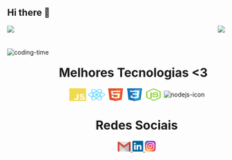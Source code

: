 ## Hi there 👋

<div>
  
  <img  height="100px" src="https://github-readme-stats.vercel.app/api?username=JhonnyFrade&show_icons=true&theme=dark&include_all_commits=true&count_private=true"/>
  <img align="right" height="100px" src="https://github-readme-stats.vercel.app/api/top-langs/?username=JhonnyFrade&layout=compact&langs_count=16&theme=dark"/>
</div>
<br>

<div  align="center"> 
  <div style="display: inline_block"><br>
    <img align="left" height="250" alt="coding-time" src="code.gif">
    <h1 align="center">Melhores Tecnologias <3</h1>
    <img align="center" height="30" width="40" alt="js-icon"  src="https://raw.githubusercontent.com/devicons/devicon/master/icons/javascript/javascript-plain.svg">
    <img align="center" height="30" width="40" alt="react-icon" src="https://raw.githubusercontent.com/devicons/devicon/master/icons/react/react-original.svg">
    <img align="center" height="30" width="40" alt="html-icon" src="https://raw.githubusercontent.com/devicons/devicon/master/icons/html5/html5-original.svg">
    <img align="center" height="30" width="40" alt="css-icon" src="https://raw.githubusercontent.com/devicons/devicon/master/icons/css3/css3-original.svg">
    <img align="center" height="30" width="40" alt="nodejs-icon" src="https://raw.githubusercontent.com/devicons/devicon/master/icons/nodejs/nodejs-original.svg">
    <img align="center" height="30" width="40" alt="nodejs-icon" src="https://raw.githubusercontent.com/jmnote/z-icons/master/svg/cpp.svg">
   </div>
    
  
  <h1 align="center">Redes Sociais</h1>
    <a href = "mailto: fradeww@gmail.com">
      <img width="30" src="gmail.svg">
    </a>
    <a href = "https://www.linkedin.com/in/fradeww/">
      <img width="25" src="linkedin.svg">
    </a>
    <a href = "https://www.instagram.com/fradeww/">
      <img width="25" src="instagram.png">
    </a>
</div>

